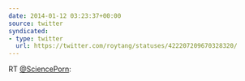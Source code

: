 ```yaml
---
date: 2014-01-12 03:23:37+00:00
source: twitter
syndicated:
- type: twitter
  url: https://twitter.com/roytang/statuses/422207209670328320/
---
```


RT [@SciencePorn](https://twitter.com/SciencePorn/): 